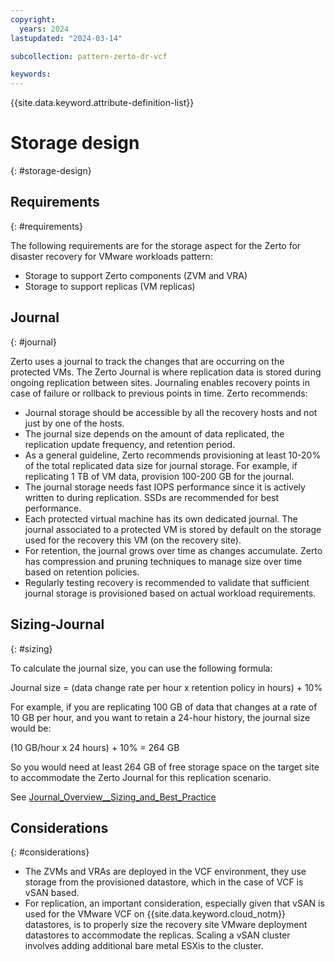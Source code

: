 ```yaml
---
copyright:
  years: 2024
lastupdated: "2024-03-14"

subcollection: pattern-zerto-dr-vcf

keywords:
---
```

{{site.data.keyword.attribute-definition-list}}

# Storage design
{: #storage-design}

## Requirements
{: #requirements}

The following requirements are for the storage aspect for the Zerto for disaster recovery for VMware workloads pattern:

- Storage to support Zerto components (ZVM and VRA)
- Storage to support replicas (VM replicas)

## Journal
{: #journal}

Zerto uses a journal to track the changes that are occurring on the protected VMs. The Zerto Journal is where replication data is stored during ongoing replication between sites. Journaling enables recovery points in case of failure or rollback to previous points in time. Zerto recommends:

- Journal storage should be accessible by all the recovery hosts and not just by one of the hosts.
- The journal size depends on the amount of data replicated, the replication update frequency, and retention period.
- As a general guideline, Zerto recommends provisioning at least 10-20% of the total replicated data size for journal storage. For example, if replicating 1 TB of VM data, provision 100-200 GB for the journal.
- The journal storage needs fast IOPS performance since it is actively written to during replication. SSDs are recommended for best performance.
- Each protected virtual machine has its own dedicated journal. The journal associated to a protected VM is stored by default on the storage used for the recovery this VM (on the recovery site).
- For retention, the journal grows over time as changes accumulate. Zerto has compression and pruning techniques to manage size over time based on retention policies.
- Regularly testing recovery is recommended to validate that sufficient journal storage is provisioned based on actual workload requirements.

## Sizing-Journal
{: #sizing}

To calculate the journal size, you can use the following formula:

Journal size = (data change rate per hour x retention policy in hours) + 10%

For example, if you are replicating 100 GB of data that changes at a rate of 10 GB per hour, and you want to retain a 24-hour history, the journal size would be:

(10 GB/hour x 24 hours) + 10% = 264 GB

So you would need at least 264 GB of free storage space on the target site to accommodate the Zerto Journal for this replication scenario.

See [Journal_Overview__Sizing_and_Best_Practice](https://help.zerto.com/bundle/BP.Journal.Sizing.HTML/page/Journal_Overview__Sizing_and_Best_Practice.htm)

## Considerations
{: #considerations}

- The ZVMs and VRAs are deployed in the VCF environment, they use storage from the provisioned datastore, which in the case of VCF is vSAN based.
- For replication, an important consideration, especially given that vSAN is used for the VMware VCF on {{site.data.keyword.cloud_notm}} datastores, is to properly size the recovery site VMware deployment datastores to accommodate the replicas. Scaling a vSAN cluster involves adding additional bare metal ESXis to the cluster.
